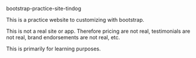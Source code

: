 bootstrap-practice-site-tindog

This is a practice website to customizing with bootstrap. 

This is not a real site or app. Therefore pricing are not real, testimonials are not real, brand endorsements are not real, etc. 

This is primarily for learning purposes.